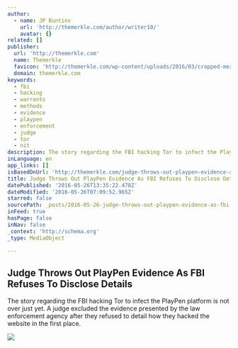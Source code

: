 ```yaml
---
author:
  - name: JP Buntinx
    url: 'http://themerkle.com/author/writer10/'
    avatar: {}
related: []
publisher:
  url: 'http://themerkle.com'
  name: Themerkle
  favicon: 'http://themerkle.com/wp-content/uploads/2016/03/cropped-merkle-white-1-192x192.png'
  domain: themerkle.com
keywords:
  - fbi
  - hacking
  - warrants
  - methods
  - evidence
  - playpen
  - enforcement
  - judge
  - tor
  - nit
description: The story regarding the FBI hacking Tor to infect the PlayPen platform is not over just yet. A judge excluded the evidence presented by the law enforcement agency after they refused to detail how they hacked the website in the first place.
inLanguage: en
app_links: []
isBasedOnUrl: 'http://themerkle.com/judge-throws-out-playpen-evidence-as-fbi-refuses-to-disclose-details/'
title: Judge Throws Out PlayPen Evidence As FBI Refuses To Disclose Details
datePublished: '2016-05-26T13:35:22.478Z'
dateModified: '2016-05-26T07:09:52.965Z'
starred: false
sourcePath: _posts/2016-05-26-judge-throws-out-playpen-evidence-as-fbi-refuses-to-disclose.md
inFeed: true
hasPage: false
inNav: false
_context: 'http://schema.org'
_type: MediaObject

---
```

<article style=""><h1>Judge Throws Out PlayPen Evidence As FBI Refuses To Disclose Details</h1><p>The story regarding the FBI hacking Tor to infect the PlayPen platform is not over just yet. A judge excluded the evidence presented by the law enforcement agency after they refused to detail how they hacked the website in the first place.</p><img src="http://themerkle.com/wp-content/uploads/2016/05/shutterstock_186812807.jpg" /></article>
